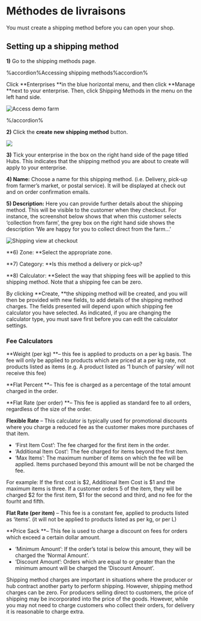 # Méthodes de livraisons

You must create a shipping method before you can open your shop.

## Setting up a shipping method

**1\)** Go to the shipping methods page.

%accordion%Accessing shipping methods%accordion%

Click **Enterprises **in the blue horizontal menu, and then click **Manage **next to your enterprise. Then, click Shipping Methods in the menu on the left hand side.

![Access demo farm](https://openfoodnetwork.org/wp-content/uploads/2015/05/Access-demo-farm.png)

%/accordion%

**2\)** Click the **create new shipping method** button.

![](https://openfoodnetwork.org/wp-content/uploads/2015/05/New-Shipping-Method.png)

**3\)** Tick your enterprise in the box on the right hand side of the page titled Hubs. This indicates that the shipping method you are about to create will apply to your enterprise.

**4\) Name:** Choose a name for this shipping method. \(i.e. Delivery, pick-up from farmer’s market, or postal service\). It will be displayed at check out and on order confirmation emails.

**5\) Description:** Here you can provide further details about the shipping method. This will be visible to the customer when they checkout. For instance, the screenshot below shows that when this customer selects ‘collection from farm’, the grey box on the right hand side shows the description ‘We are happy for you to collect direct from the farm…’

![Shipping view at checkout](https://openfoodnetwork.org/wp-content/uploads/2015/05/Shipping-view-at-checkout.png)

**6\) Zone: **Select the appropriate zone.

**7\) Category: **Is this method a delivery or pick-up?

**8\) Calculator: **Select the way that shipping fees will be applied to this shipping method. Note that a shipping fee can be zero.

By clicking **Create, **the shipping method will be created, and you will then be provided with new fields, to add details of the shipping method charges. The fields presented will depend upon which shipping fee calculator you have selected. As indicated, if you are changing the calculator type, you must save first before you can edit the calculator settings.

### Fee Calculators

**Weight \(per kg\) **– this fee is applied to products on a per kg basis. The fee will only be applied to products which are priced at a per kg rate, not products listed as items \(e.g. A product listed as ‘1 bunch of parsley’ will not receive this fee\)

**Flat Percent **– This fee is charged as a percentage of the total amount charged in the order.

**Flat Rate \(per order\) **– This fee is applied as standard fee to all orders, regardless of the size of the order.

**Flexible Rate** – This calculator is typically used for promotional discounts where you charge a reduced fee as the customer makes more purchases of that item.

* ‘First Item Cost’: The fee charged for the first item in the order.
* ‘Additional Item Cost’: The fee charged for items beyond the first item.
* ‘Max Items’: The maximum number of items on which the fee will be applied. Items purchased beyond this amount will be not be charged the fee.

For example: If the first cost is $2, Additional Item Cost is $1 and the maximum items is three. If a customer orders 5 of the item, they will be charged $2 for the first item, $1 for the second and third, and no fee for the fourht and fifth.

**Flat Rate \(per item\)** – This fee is a constant fee, applied to products listed as ‘items’. \(it will not be applied to products listed as per kg, or per L\)

**Price Sack **– This fee is used to charge a discount on fees for orders which exceed a certain dollar amount.

* ‘Minimum Amount’: If the order’s total is below this amount, they will be charged the ‘Normal Amount’.
* ‘Discount Amount’: Orders which are equal to or greater than the minimum amount will be charged the ‘Discount Amount’.

Shipping method charges are important in situations where the producer or hub contract another party to perform shipping. However, shipping method charges can be zero. For producers selling direct to customers, the price of shipping may be incorporated into the price of the goods. However, while you may not need to charge customers who collect their orders, for delivery it is reasonable to charge extra.

